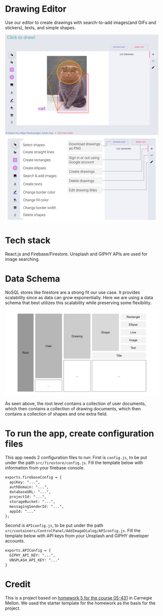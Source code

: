 # Drawing Editor

Use our editor to create drawings with search-to-add images(and GIFs and stickers), texts, and simple shapes.

<img src="example.png" width="600">
<img src="manual.png" width="600">

# Tech stack

React.js and Firebase/Firestore.
Unsplash and GIPHY APIs are used for image searching.

# Data Schema

NoSQL stores like firestore are a strong fit our use case. It provides scalability since as data can grow exponentially. Here we are using a data schema that best utilizes this scalability while preserving some flexibility.

<img src="schema.png" width="600">

As seen above, the root level contains a collection of user documents, which then contains a collection of drawing documents, which then contains a collection of shapes and one extra field.

# To run the app, create configuration files

This app needs 2 configuration files to run:
First is `config.js`, to be put under the path `src/firestore/config.js`. Fill the template below with information from your firebase console.
```
exports.firebaseConfig = {
  apiKey: "...",
  authDomain: "...",
  databaseURL: "...",
  projectId: "...",
  storageBucket: "...",
  messagingSenderId: "...",
  appId: "..."
};
```
Second is `APIconfig.js`, to be put under the path `src/containers/ControlPanel/AddImageDialog/APIconfig.js`. Fill the template below with API keys from your Unsplash and GIPHY developer accounts.
```
exports.APIConfig = {
  GIPHY_API_KEY: "...",
  UNSPLASH_API_KEY: "..."
}
```

# Credit

This is a project based on [homework 5 for the course 05-431](https://www.cs.cmu.edu/~bam/uicourse/05631fall2020/HW5/index.html) in Carnegie Mellon. We used the starter template for the homework as the basis for the project.